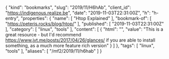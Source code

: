{
  "kind": "bookmarks",
  "slug": "2019/11/H6hAb",
  "client_id": "https://indigenous.realize.be",
  "date": "2019-11-03T22:31:00Z",
  "h": "h-entry",
  "properties": {
    "name": [
      "Htop Explained"
    ],
    "bookmark-of": [
      "https://peteris.rocks/blog/htop/"
    ],
    "published": [
      "2019-11-03T22:31:00Z"
    ],
    "category": [
      "linux",
      "tools"
    ],
    "content": [
      {
        "html": "",
        "value": "This is a great resource - but I'd recommend https://www.jvt.me/posts/2017/04/26/glances/ if you are able to install something, as a much more feature rich version"
      }
    ]
  },
  "tags": [
    "linux",
    "tools"
  ],
  "aliases": [
    "/mf2/2019/11/h6hab"
  ]
}
